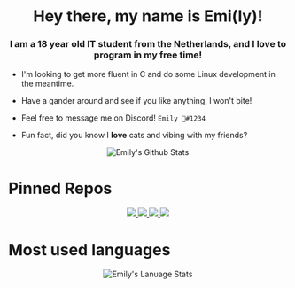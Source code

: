 <h1 align="center">Hey there, my name is Emi(ly)!</h1>
<h3 align="center">I am a 18 year old IT student from the Netherlands, and I love to program in my free time!</h3>

- I'm looking to get more fluent in C and do some Linux development in the meantime.

- Have a gander around and see if you like anything, I won't bite!

- Feel free to message me on Discord! `Emily 🎀#1234`

- Fun fact, did you know I **love** cats and vibing with my friends?

<p align="center"><img alt="Emily's Github Stats" src="https://github-readme-stats.vercel.app/api?username=liveemily&show_icons=true&include_all_commits=true&hide_border=true&theme=gruvbox" /></p>

# Pinned Repos

<p align="center">
<a href="https://github.com/LiveEmily/ArchieInstall">
  <img src="https://github-readme-stats.vercel.app/api/pin/?username=liveemily&repo=ArchieInstall&hide_border=true&theme=gruvbox" />
</a>
  
<a href="https://github.com/LiveEmily/KrulTepasBot">
  <img src="https://github-readme-stats.vercel.app/api/pin/?username=liveemily&repo=KrulTepasBot&hide_border=true&theme=gruvbox" />
</a>
  
<a href="https://github.com/LiveEmily/AltMon">
  <img src="https://github-readme-stats.vercel.app/api/pin/?username=liveemily&repo=AltMon&hide_border=true&theme=gruvbox" />
</a>

<a href="https://github.com/LiveEmily/nextpad">
  <img src="https://github-readme-stats.vercel.app/api/pin/?username=liveemily&repo=nextpad&hide_border=true&theme=gruvbox" />
</a>
</p>

# Most used languages

<p align="center"><img alt="Emily's Lanuage Stats" src="https://github-readme-stats.vercel.app/api/top-langs/?username=LiveEmily&langs_count=10&theme=gruvbox&layout=compact" /></p>
